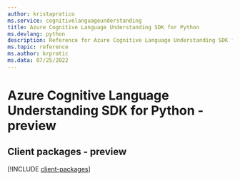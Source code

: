 ```yaml
---
author: kristapratico
ms.service: cognitivelanguageunderstanding
title: Azure Cognitive Language Understanding SDK for Python
ms.devlang: python
description: Reference for Azure Cognitive Language Understanding SDK for Python
ms.topic: reference
ms.author: krpratic
ms.data: 07/25/2022
---
```

# Azure Cognitive Language Understanding SDK for Python - preview

## Client packages - preview
[!INCLUDE [client-packages](cognitive-language-understanding-client-index.md)]